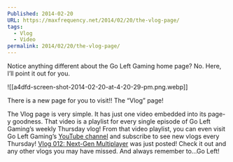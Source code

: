 ```yaml
---
Published: 2014-02-20
URL: https://maxfrequency.net/2014/02/20/the-vlog-page/
tags:
  - Vlog
  - Video
permalink: 2014/02/20/the-vlog-page/
---
```

Notice anything different about the Go Left Gaming home page? No. Here, I’ll point it out for you.

![[a4dfd-screen-shot-2014-02-20-at-4-20-29-pm.png.webp]]

There is a new page for you to visit!! The “Vlog” page!

The Vlog page is very simple. It has just one video embedded into its page-y goodness. That video is a playlist for every single episode of Go Left Gaming’s weekly Thursday vlog! From that video playlist, you can even visit Go Left Gaming’s [YouTube channel](http://www.youtube.com/maxfrequency) and subscribe to see new vlogs every Thursday! [Vlog 012: Next-Gen Multiplayer](https://www.youtube.com/watch?v=5DaqVdzkQhI&list=PLxCxW3Sbhy5b4IYDcsakl7fOUEZJy7uQk&index=1) was just posted! Check it out and any other vlogs you may have missed. And always remember to…Go Left!